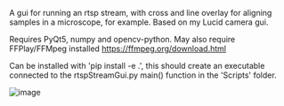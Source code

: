 A gui for running an rtsp stream, with cross and line overlay for aligning samples in a microscope, for example. Based on my Lucid camera gui.

Requires PyQt5, numpy and opencv-python. May also require FFPlay/FFMpeg installed https://ffmpeg.org/download.html

Can be installed with 'pip install -e .', this should create an executable connected to the rtspStreamGui.py main() function in the 'Scripts' folder.

![image](https://github.com/msujas/rtspStreamGui/assets/79653376/4072f734-de2b-431a-a9cb-0e50e9dec1e5)
